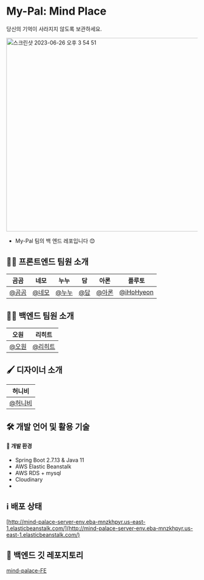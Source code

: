 
# My-Pal: Mind Place

당신의 기억이 사라지지 않도록 보관하세요.

<img width="508" alt="스크린샷 2023-06-26 오후 3 54 51" src="https://github.com/miind-palace/mind-palace-FE/assets/76601773/a667a918-0135-4142-a1b5-606ea327a6ab">

<br />

- My-Pal 팀의 백 엔드 레포입니다 😊

## 👨‍💻 프론트엔드 팀원 소개 
|    곰곰    |    네모    |    누누    |    담    |    아론    |    플루토    |
|:---:|:---:|:---:|:---:|:---:|:---:|
|    [@곰곰](https://github.com/Jooeun-K)    |    [@네모](https://github.com/brother1-4752)    |    [@누누](https://github.com/angenehms)    |    [@담](https://github.com/j2h30728)    |    [@아론](https://github.com/yunwoo-yu)    |    [@iHoHyeon](https://github.com/eunbae0)    |

## 👨‍💻 백엔드 팀원 소개  
|    오원    |    리히트    |
|:---:|:---:|
|    [@오원](https://github.com/signalzero96)    |    [@리히트](https://github.com/RE-Heat)    |

## 🖌️ 디자이너 소개  
|    허니비    |
|:---:|
|    [@허니비](https://github.com/hyeonheebee)    |

## 🛠️ 개발 언어 및 활용 기술  
#### 🧊 개발 환경     
- Spring Boot 2.7.13 & Java 11 
- AWS Elastic Beanstalk
- AWS RDS + mysql
- Cloudinary
- 

## ℹ️ 배포 상태
[http://mind-palace-server-env.eba-mnzkhpyr.us-east-1.elasticbeanstalk.com/](http://mind-palace-server-env.eba-mnzkhpyr.us-east-1.elasticbeanstalk.com/)

## 🔗 백엔드 깃 레포지토리  
[mind-palace-FE](https://github.com/miind-palace/mind-palace-FE)

